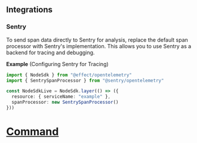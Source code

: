 ## Integrations

### Sentry

To send span data directly to Sentry for analysis, replace the default span processor with Sentry's implementation. This allows you to use Sentry as a backend for tracing and debugging.

**Example** (Configuring Sentry for Tracing)

```ts twoslash
import { NodeSdk } from "@effect/opentelemetry"
import { SentrySpanProcessor } from "@sentry/opentelemetry"

const NodeSdkLive = NodeSdk.layer(() => ({
  resource: { serviceName: "example" },
  spanProcessor: new SentrySpanProcessor()
}))
```

# [Command](https://effect.website/docs/platform/command/)
